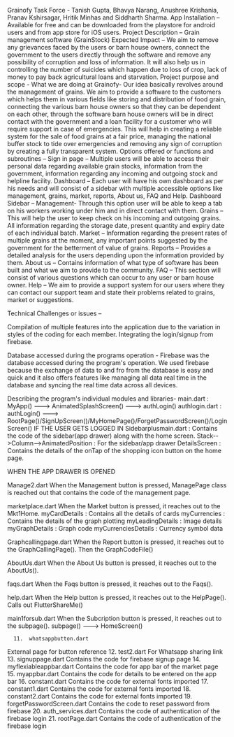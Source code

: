 Grainofy
Task Force - Tanish Gupta, Bhavya Narang, Anushree Krishania, Pranav Kshirsagar, Hritik Minhas and Siddharth Sharma.
App Installation – Available for free and can be downloaded from the playstore for android users and from app store for iOS users.
Project Description – Grain management software (GrainStock) 
Expected Impact – We aim to remove any grievances faced by the users or barn house owners, connect the government to the users directly through the software and remove any possibility of corruption and loss of information. It will also help us in controlling the number of suicides which happen due to loss of crop, lack of money to pay back agricultural loans and starvation.
Project purpose and scope - 
What we are doing at Grainofy-
Our idea basically revolves around the management of grains. We aim to provide a software to the customers which helps them in various fields like storing and distribution of food grain, connecting the various barn house owners so that they can be dependent on each other, through the software barn house owners will be in direct contact with the government and a loan facility for a customer who will require support in case of emergencies. This will help in creating a reliable system for the sale of food grains at a fair price, managing the national buffer stock to tide over emergencies and removing any sign of corruption by creating a fully transparent system.
Options offered or functions and subroutines –
Sign in page – Multiple users will be able to access their personal data regarding available grain stocks, information from the government, information regarding any incoming and outgoing stock and helpline facility.
Dashboard – Each user will have his own dashboard as per his needs and will consist of a sidebar with multiple accessible options like management, grains, market, reports, About us, FAQ and Help.
Dashboard Sidebar – 
Management- Through this option user will be able to keep a tab on his workers working under him and in direct contact with them.
Grains – This will help the user to keep check on his incoming and outgoing grains. All information regarding the storage date, present quantity and expiry date of each individual batch.
Market – Information regarding the present rates of multiple grains at the moment, any important points suggested by the government for the betterment of value of grains.
Reports – Provides a detailed analysis for the users depending upon the information provided by them.
About us – Contains information of what type of software has been built and what we aim to provide to the community.
FAQ – This section will consist of various questions which can occur to any user or barn house owner.
Help – We aim to provide a support system for our users where they can contact our support team and state their problems related to grains, market or suggestions.

Technical Challenges or issues – 

Compilation of multiple features into the application due to the variation in styles of the coding for each member.
Integrating the login/signup from firebase.

Database accessed during the programs operation - 
Firebase was the database accessed during the program's operation. We used firebase because the exchange of data to and fro from the database is easy and quick and it also offers features like managing all data real time in the database and syncing the real time data across all devices. 




Describing the program's individual modules and libraries-
main.dart : 
         MyApp()  ---> AnimatedSplashScreen() ---> authLogin()
authlogin.dart :
         authLogin() ---> RootPage()/SignUpScreen()/MyHomePage()/ForgetPasswordScreen()/LoginScreen()
  IF THE USER GETS LOGGED IN
Sidebarplusmain.dart : 
Contains the code of the sidebar(app drawer) along with the home screen.
Stack-->Column-->AnimatedPosition : For the sidebar/app drawer
DetailsScreen : Contains the details of the onTap of the shopping icon button on the home page. 

WHEN THE APP DRAWER IS OPENED

Manage2.dart
When the Management button is pressed, ManagePage class is reached out that contains the code of the management page.

marketplace.dart
When the Market button is pressed, it reaches out to the Mkt1Home.
myCardDetails : Contains all the details of cards
myCurrencies : Contains the details of the graph plotting
myLeadingDetails : Image details
myGraphDetails : Graph code
myCurrenciesDetails : Currency symbol data

Graphcallingpage.dart
When the Report button is pressed, it reaches out to the GraphCallingPage().
Then the GraphCodeFile()
  
AboutUs.dart
When the About Us button is pressed, it reaches out to the AboutUs().

faqs.dart
When the Faqs button is pressed, it reaches out to the Faqs().

help.dart
When the Help button is pressed, it reaches out to the HelpPage().
Calls out FlutterShareMe() 

main1forsub.dart
When the Subcription button is pressed, it reaches out to the subpage().
subpage() ---> HomeScreen()  

      11.  whatsappbutton.dart
External page for button reference 
      12. test2.dart
 For Whatsapp sharing link
      13. signuppage.dart
 Contains the code for firebase signup page
      14. myflexiableappbar.dart
 Contains the code for app bar of the market page
      15. myappbar.dart
 Contains the code for details to be entered on the app bar
      16. constant.dart
 Contains the code for external fonts imported
      17. constant1.dart
 Contains the code for external fonts imported
      18. constant2.dart
 Contains the code for external fonts imported
      19. forgetPasswordScreen.dart
 Contains the code to reset password from firebase
      20. auth_services.dart
 Contains the code of authentication of the firebase login
      21. rootPage.dart
 Contains the code of authentication of the firebase login
    

